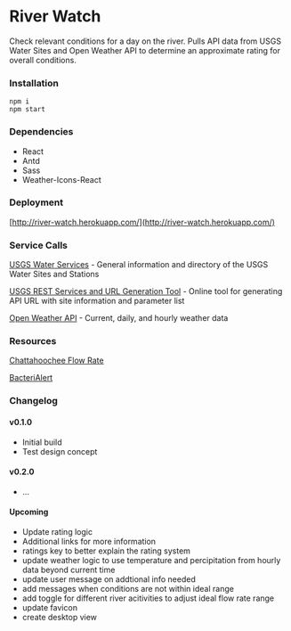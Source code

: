 # River Watch  
Check relevant conditions for a day on the river. Pulls API data from USGS Water Sites and Open Weather API to determine an approximate rating for overall conditions.   

### Installation 
`npm i`  
`npm start`


### Dependencies  
- React
- Antd
- Sass
- Weather-Icons-React


### Deployment
[http://river-watch.herokuapp.com/](http://river-watch.herokuapp.com/)  


### Service Calls  
[USGS Water Services](https://waterservices.usgs.gov/) - General information and directory of the USGS Water Sites and Stations  

[USGS REST Services and URL Generation Tool](https://waterservices.usgs.gov/rest/Site-Service.html) - Online tool for generating API URL with site information and parameter list    

[Open Weather API](https://openweathermap.org/api) - Current, daily, and hourly  weather data  


### Resources  
[Chattahoochee Flow Rate](https://www.nps.gov/chat/planyourvisit/river-flow-rate.htm)  

[BacteriAlert](https://www2.usgs.gov/water/southatlantic/ga/bacteria/index.php)  


### Changelog  
#### v0.1.0  
- Initial build
- Test design concept

#### v0.2.0
- ...

#### Upcoming
- Update rating logic
- Additional links for more information
- ratings key to better explain the rating system
- update weather logic to use temperature and percipitation from hourly data beyond current time
- update user message on addtional info needed
- add messages when conditions are not within ideal range
- add toggle for different river acitivities to adjust ideal flow rate range
- update favicon
- create desktop view
